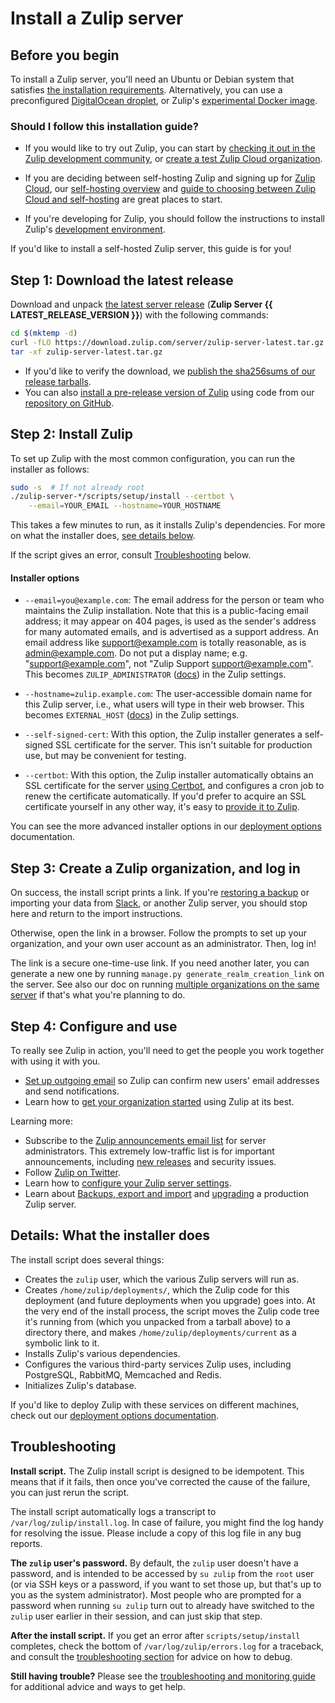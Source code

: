 # Install a Zulip server

## Before you begin

To install a Zulip server, you'll need an Ubuntu or Debian system that satisfies
[the installation requirements](requirements.md). Alternatively,
you can use a preconfigured
[DigitalOcean droplet](https://marketplace.digitalocean.com/apps/zulip?refcode=3ee45da8ee26), or
Zulip's
[experimental Docker image](deployment.md#zulip-in-docker).

### Should I follow this installation guide?

- If you would like to try out Zulip, you can start by [checking it out in the
  Zulip development community](https://zulip.com/try-zulip/), or [create a test
  Zulip Cloud organization](https://zulip.com/new/).

- If you are deciding between self-hosting Zulip and signing up for [Zulip
  Cloud](https://zulip.com/plans/), our [self-hosting
  overview](https://zulip.com/self-hosting/) and [guide to choosing between
  Zulip Cloud and
  self-hosting](https://zulip.com/help/getting-your-organization-started-with-zulip#choosing-between-zulip-cloud-and-self-hosting)
  are great places to start.

- If you're developing for Zulip, you should follow the instructions
  to install Zulip's [development environment](../development/overview.md).

If you'd like to install a self-hosted Zulip server, this guide is for you!

## Step 1: Download the latest release

Download and unpack [the latest server
release](https://download.zulip.com/server/zulip-server-latest.tar.gz)
(**Zulip Server {{ LATEST_RELEASE_VERSION }}**) with the following commands:

```bash
cd $(mktemp -d)
curl -fLO https://download.zulip.com/server/zulip-server-latest.tar.gz
tar -xf zulip-server-latest.tar.gz
```

- If you'd like to verify the download, we
  [publish the sha256sums of our release tarballs](https://download.zulip.com/server/SHA256SUMS.txt).
- You can also
  [install a pre-release version of Zulip](deployment.md#installing-zulip-from-git)
  using code from our [repository on GitHub](https://github.com/zulip/zulip/).

## Step 2: Install Zulip

To set up Zulip with the most common configuration, you can run the
installer as follows:

```bash
sudo -s  # If not already root
./zulip-server-*/scripts/setup/install --certbot \
    --email=YOUR_EMAIL --hostname=YOUR_HOSTNAME
```

This takes a few minutes to run, as it installs Zulip's dependencies.
For more on what the installer does, [see details below](#details-what-the-installer-does).

If the script gives an error, consult [Troubleshooting](#troubleshooting) below.

#### Installer options

- `--email=you@example.com`: The email address for the person or team who
  maintains the Zulip installation. Note that this is a public-facing email
  address; it may appear on 404 pages, is used as the sender's address for many
  automated emails, and is advertised as a support address. An email address
  like support@example.com is totally reasonable, as is admin@example.com. Do
  not put a display name; e.g. "support@example.com", not "Zulip Support
  <support@example.com>". This becomes `ZULIP_ADMINISTRATOR`
  ([docs][doc-settings]) in the Zulip settings.

- `--hostname=zulip.example.com`: The user-accessible domain name for
  this Zulip server, i.e., what users will type in their web browser.
  This becomes `EXTERNAL_HOST` ([docs][doc-settings]) in the Zulip
  settings.

- `--self-signed-cert`: With this option, the Zulip installer
  generates a self-signed SSL certificate for the server. This isn't
  suitable for production use, but may be convenient for testing.

- `--certbot`: With this option, the Zulip installer automatically
  obtains an SSL certificate for the server [using
  Certbot][doc-certbot], and configures a cron job to renew the
  certificate automatically. If you'd prefer to acquire an SSL
  certificate yourself in any other way, it's easy to [provide it to
  Zulip][doc-ssl-manual].

You can see the more advanced installer options in our [deployment options][doc-deployment-options]
documentation.

[doc-settings]: settings.md
[doc-certbot]: ssl-certificates.md#certbot-recommended
[doc-ssl-manual]: ssl-certificates.md#manual-install
[doc-deployment-options]: deployment.md#advanced-installer-options

## Step 3: Create a Zulip organization, and log in

On success, the install script prints a link. If you're [restoring a
backup][zulip-backups] or importing your data from [Slack][slack-import],
or another Zulip server, you should stop here
and return to the import instructions.

[slack-import]: https://zulip.com/help/import-from-slack
[zulip-backups]: export-and-import.md#backups

Otherwise, open the link in a browser. Follow the prompts to set up
your organization, and your own user account as an administrator.
Then, log in!

The link is a secure one-time-use link. If you need another
later, you can generate a new one by running
`manage.py generate_realm_creation_link` on the server. See also our
doc on running [multiple organizations on the same
server](multiple-organizations.md) if that's what you're planning to
do.

## Step 4: Configure and use

To really see Zulip in action, you'll need to get the people you work
together with using it with you.

- [Set up outgoing email](email.md) so Zulip can confirm new users'
  email addresses and send notifications.
- Learn how to [get your organization started][realm-admin-docs] using
  Zulip at its best.

Learning more:

- Subscribe to the [Zulip announcements email
  list](https://groups.google.com/g/zulip-announce) for
  server administrators. This extremely low-traffic list is for
  important announcements, including [new
  releases](../overview/release-lifecycle.md) and security issues.
- Follow [Zulip on Twitter](https://twitter.com/zulip).
- Learn how to [configure your Zulip server settings](settings.md).
- Learn about [Backups, export and import](export-and-import.md)
  and [upgrading](upgrade.md) a production Zulip
  server.

[realm-admin-docs]: https://zulip.com/help/getting-your-organization-started-with-zulip

## Details: What the installer does

The install script does several things:

- Creates the `zulip` user, which the various Zulip servers will run as.
- Creates `/home/zulip/deployments/`, which the Zulip code for this
  deployment (and future deployments when you upgrade) goes into. At the
  very end of the install process, the script moves the Zulip code tree
  it's running from (which you unpacked from a tarball above) to a
  directory there, and makes `/home/zulip/deployments/current` as a
  symbolic link to it.
- Installs Zulip's various dependencies.
- Configures the various third-party services Zulip uses, including
  PostgreSQL, RabbitMQ, Memcached and Redis.
- Initializes Zulip's database.

If you'd like to deploy Zulip with these services on different
machines, check out our [deployment options documentation](deployment.md).

## Troubleshooting

**Install script.**
The Zulip install script is designed to be idempotent. This means
that if it fails, then once you've corrected the cause of the failure,
you can just rerun the script.

The install script automatically logs a transcript to
`/var/log/zulip/install.log`. In case of failure, you might find the
log handy for resolving the issue. Please include a copy of this log
file in any bug reports.

**The `zulip` user's password.**
By default, the `zulip` user doesn't
have a password, and is intended to be accessed by `su zulip` from the
`root` user (or via SSH keys or a password, if you want to set those
up, but that's up to you as the system administrator). Most people
who are prompted for a password when running `su zulip` turn out to
already have switched to the `zulip` user earlier in their session,
and can just skip that step.

**After the install script.**
If you get an error after `scripts/setup/install` completes, check
the bottom of `/var/log/zulip/errors.log` for a traceback, and consult
the [troubleshooting section](troubleshooting.md) for advice on
how to debug.

**Still having trouble?**
Please see the [troubleshooting and monitoring
guide](../production/troubleshooting.md) for additional advice and ways to get
help.
